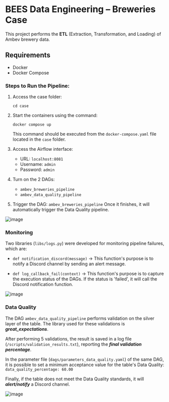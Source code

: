 # BEES Data Engineering – Breweries Case

This project performs the **ETL** (Extraction, Transformation, and Loading) of Ambev brewery data.

## Requirements

- Docker
- Docker Compose

### Steps to Run the Pipeline:

1. Access the case folder:
    ```
    cd case
    ```

2. Start the containers using the command:
    ```
    docker compose up
    ```
   This command should be executed from the `docker-compose.yaml` file located in the `case` folder.

3. Access the Airflow interface:
    - URL: `localhost:8081`
    - Username: `admin`
    - Password: `admin`

4. Turn on the 2 DAGs:
    - `ambev_breweries_pipeline`
    - `ambev_data_quality_pipeline`

5. Trigger the DAG: `ambev_breweries_pipeline`
   Once it finishes, it will automatically trigger the Data Quality pipeline.

![image](https://github.com/user-attachments/assets/9bbfe253-7e49-4221-a242-7036b7173747)

### Monitoring

Two libraries (`libs/logs.py`) were developed for monitoring pipeline failures, which are:
- `def notification_discord(message)` -> This function's purpose is to notify a Discord channel by sending an alert message.

- `def log_callback_fail(context)` -> This function's purpose is to capture the execution status of the DAGs. If the status is 'failed', it will call the Discord notification function.

![image](https://github.com/user-attachments/assets/6183cc13-b189-4c28-841b-22d419a2a764)

### Data Quality

The DAG `ambev_data_quality_pipeline` performs validation on the silver layer of the table. The library used for these validations is ***great_expectations***.

After performing 5 validations, the result is saved in a log file (`/scripts/validation_results.txt`), reporting the ***final validation percentage***.

In the parameter file (`dags/parameters_data_quality.yaml`) of the same DAG, it is possible to set a minimum acceptance value for the table's Data Quality:
`data_quality_percentage: 60.00`

Finally, if the table does not meet the Data Quality standards, it will ***alert/notify*** a Discord channel.

![image](https://github.com/user-attachments/assets/5094cd7e-da3d-48a8-9c89-995c6c76e0b9)












